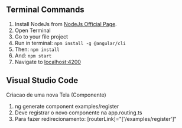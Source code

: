 ## Terminal Commands

1. Install NodeJs from [NodeJs Official Page](https://nodejs.org/en).
2. Open Terminal
3. Go to your file project
4. Run in terminal: ```npm install -g @angular/cli```
5. Then: ```npm install```
6. And: ```npm start```
7. Navigate to [localhost:4200](localhost:4200)

## Visual Studio Code
Criacao de uma nova Tela (Componente)
1. ng generate component examples/register
2. Deve registrar o novo componente na app.routing.ts
3. Para fazer redirecionamento: [routerLink]="['/examples/register']"